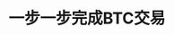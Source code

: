 ---
priority: 0.6
title: 一步一步完成BTC交易
excerpt: bitcoin master读书笔记
categories: [Summarise]
background-image: climb.jpeg
tags:
  - 比特币
  - UTXO
  - P2SH
  - P2PKH
---